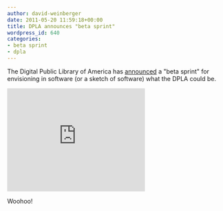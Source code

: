 ```yaml
---
author: david-weinberger
date: 2011-05-20 11:59:18+00:00
title: DPLA announces "beta sprint"
wordpress_id: 640
categories:
- beta sprint
- dpla
---
```


The Digital Public Library of America has [announced](http://cyber.law.harvard.edu/newsroom/Digital_Public_Library_America_Beta_Sprint) a "beta sprint" for envisioning in software (or a sketch of software) what the DPLA could be.

<div class="embed-container"><iframe width="320" height="240" src="https://www.youtube.com/embed/zrmO-qUzjxM" frameborder="0" allowfullscreen></iframe></div>

Woohoo!
